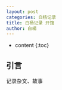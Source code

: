 ```yaml
---
layout: post
categories: 白杨记录
title: 白杨记录 开馆
author: 白楊
---
```

* content
{:toc}

## 引言

记录杂文、故事



